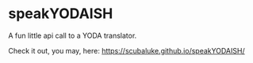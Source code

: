 # speakYODAISH

A fun little api call to a YODA translator.

Check it out, you may, here: https://scubaluke.github.io/speakYODAISH/
